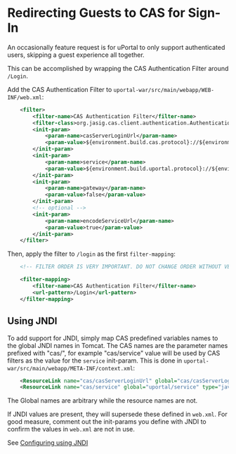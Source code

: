 # Redirecting Guests to CAS for Sign-In

An occasionally feature request is for uPortal to only support authenticated users,
skipping a guest experience all together.

This can be accomplished by wrapping the CAS Authentication Filter around `/Login`.

Add the CAS Authentication Filter to `uportal-war/src/main/webapp/WEB-INF/web.xml`:

```xml
    <filter>
        <filter-name>CAS Authentication Filter</filter-name>
        <filter-class>org.jasig.cas.client.authentication.AuthenticationFilter</filter-class>
        <init-param>
            <param-name>casServerLoginUrl</param-name>
            <param-value>${environment.build.cas.protocol}://${environment.build.cas.server}${environment.build.cas.context}/login</param-value>
        </init-param>
        <init-param>
            <param-name>service</param-name>
            <param-value>${environment.build.uportal.protocol}://${environment.build.uportal.server}${environment.build.uportal.context}/Login</param-value>
        </init-param>
        <init-param>
            <param-name>gateway</param-name>
            <param-value>false</param-value>
        </init-param>
        <!-- optional -->
        <init-param>
            <param-name>encodeServiceUrl</param-name>
            <param-value>true</param-value>
        </init-param>
    </filter>
```


Then, apply the filter to `/login` as the first `filter-mapping`:

```xml
    <!-- FILTER ORDER IS VERY IMPORTANT. DO NOT CHANGE ORDER WITHOUT VERY GOOD REASON -->

    <filter-mapping>
        <filter-name>CAS Authentication Filter</filter-name>
        <url-pattern>/Login</url-pattern>
    </filter-mapping>
```

## Using JNDI

To add support for JNDI, simply map CAS predefined variables names to the global JNDI names
in Tomcat. The CAS names are the parameter names prefixed with "cas/", for example "cas/service" value
will be used by CAS filters as the value for the `service` init-param.
This is done in `uportal-war/src/main/webapp/META-INF/context.xml`:

```xml
    <ResourceLink name="cas/casServerLoginUrl" global="cas/casServerLoginUrl" type="java.lang.String" />
    <ResourceLink name="cas/service" global="uportal/service" type="java.lang.String" />
```

The Global names are arbitrary while the resource names are not.

If JNDI values are present, they will supersede these defined in `web.xml`.
For good measure, comment out the init-params you define with JNDI to confirm the 
values in `web.xml` are not in use.

See [Configuring using JNDI](configure-using-jndi.md)